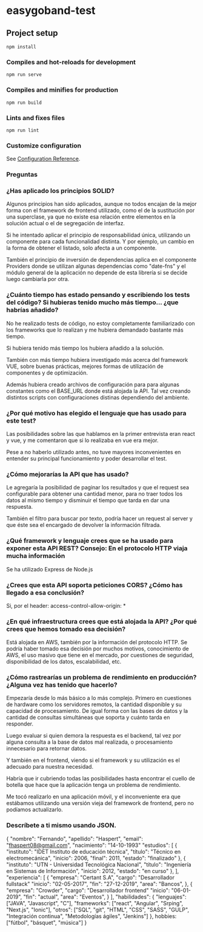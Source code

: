# easygoband-test

## Project setup

```
npm install
```

### Compiles and hot-reloads for development

```
npm run serve
```

### Compiles and minifies for production

```
npm run build
```

### Lints and fixes files

```
npm run lint
```

### Customize configuration

See [Configuration Reference](https://cli.vuejs.org/config/).

### Preguntas

### ¿Has aplicado los principios SOLID?

Algunos principios han sido aplicados, aunque no todos encajan de la mejor forma con el framework de frontend utilizado, como el de la sustitución por una superclase, ya que no existe esa relación entre elementos en la solución actual o el de segregación de interfaz.

Si he intentado aplicar el principio de responsabilidad única, utilizando un componente para cada funcionalidad distinta. Y por ejemplo, un cambio en la forma de obtener el listado, solo afecta a un componente.

También el principio de inversión de dependencias aplica en el componente Providers donde se utilizan algunas dependencias como "date-fns" y el módulo general de la aplicación no depende de esta librería si se decide luego cambiarla por otra.

### ¿Cuánto tiempo has estado pensando y escribiendo los tests del código? Si hubieras tenido mucho más tiempo... ¿que habrías añadido?

No he realizado tests de código, no estoy completamente familiarizado con los frameworks que lo realizan y me hubiera demandado bastante más tiempo.

Si hubiera tenido más tiempo los hubiera añadido a la solución.

También con más tiempo hubiera investigado más acerca del framework VUE, sobre buenas prácticas, mejores formas de utilización de componentes y de optimización.

Además hubiera creado archivos de configuración para para algunas constantes como el BASE_URL donde está alojada la API. Tal vez creando distintos scripts con configuraciones distinas dependiendo del ambiente.

### ¿Por qué motivo has elegido el lenguaje que has usado para este test?

Las posibilidades sobre las que hablamos en la primer entrevista eran react y vue, y me comentaron que si lo realizaba en vue era mejor.

Pese a no haberlo utilizado antes, no tuve mayores inconvenientes en entender su principal funcionamiento y poder desarrollar el test.

### ¿Cómo mejorarías la API que has usado?

Le agregaría la posibilidad de paginar los resultados y que el request sea configurable para obtener una cantidad menor, para no traer todos los datos al mismo tiempo y disminuir el tiempo que tarda en dar una respuesta.

También el filtro para buscar por texto, podría hacer un request al server y que éste sea el encargado de devolver la información filtrada.

### ¿Qué framework y lenguaje crees que se ha usado para exponer esta API REST? Consejo: En el protocolo HTTP viaja mucha información

Se ha utilizado Express de Node.js

### ¿Crees que esta API soporta peticiones CORS? ¿Cómo has llegado a esa conclusión?

Si, por el header: access-control-allow-origin: \*

### ¿En qué infraestructura crees que está alojada la API? ¿Por qué crees que hemos tomado esa decisión?

Está alojada en AWS, también por la información del protocolo HTTP. Se podría haber tomado esa decisión por muchos motivos, conocimiento de AWS, el uso masivo que tiene en el mercado, por cuestiones de seguridad, disponibilidad de los datos, escalabilidad, etc.

### ¿Cómo rastrearías un problema de rendimiento en producción? ¿Alguna vez has tenido que hacerlo?

Empezaría desde lo más básico a lo más complejo. Primero en cuestiones de hardware como los servidores remotos, la cantidad disponible y su capacidad de procesamiento. De igual forma con las bases de datos y la cantidad de consultas simultáneas que soporta y cuánto tarda en responder.

Luego evaluar si quien demora la respuesta es el backend, tal vez por alguna consulta a la base de datos mal realizada, o procesamiento innecesario para retornar datos.

Y también en el frontend, viendo si el framework y su utilización es el adecuado para nuestra necesidad.

Habría que ir cubriendo todas las posibilidades hasta encontrar el cuello de botella que hace que la aplicación tenga un problema de rendimiento.

Me tocó realizarlo en una aplicación móvil, y el inconveniente era que estábamos utilizando una versión vieja del framework de frontend, pero no podíamos actualizarlo.

### Descríbete a ti mismo usando JSON.

{
"nombre": "Fernando",
"apellido": "Haspert",
"email": "fhaspert08@gmail.com",
"nacimiento": "14-10-1993"
"estudios": [
{
"instituto": "IDET Instituto de educación técnica",
"título": "Técnico en electromecánica",
"inicio": 2006,
"final": 2011,
"estado": "finalizado"
},
{
"instituto": "UTN - Universidad Tecnológica Nacional",
"título": "Ingeniería en Sistemas de Información",
"inicio": 2012,
"estado": "en curso"
},
],
"experiencia": [
{
"empresa": "Certant S.A",
"cargo": "Desarrollador fullstack"
"inicio": "02-05-2017",
"fin": "27-12-2019",
"area": "Bancos",
},
{
"empresa": "Crowder",
"cargo": "Desarrollador frontend"
"inicio": "06-01-2019",
"fin": "actual",
"area": "Eventos",
}
],
"habilidades": {
"lenguajes": ["JAVA", "Javascript", "C"],
"frameworks": ["react", "Angular", "Srping", "Next.js", "Ionic"],
"otros": ["SQL", "git", "HTML", "CSS", "SASS", "GULP", "Integración continua", "Metodologías ágiles", "Jenkins"]
},
hobbies: ["fútbol", "básquet", "música"]
}
